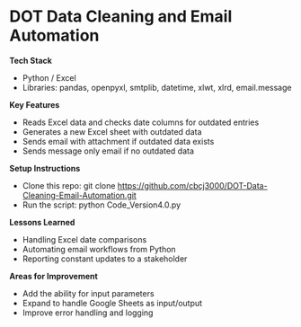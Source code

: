 # DOT Data Cleaning and Email Automation
**Tech Stack**
- Python / Excel
- Libraries: pandas, openpyxl, smtplib, datetime, xlwt, xlrd, email.message

**Key Features**
- Reads Excel data and checks date columns for outdated entries
- Generates a new Excel sheet with outdated data
- Sends email with attachment if outdated data exists
- Sends message only email if no outdated data

**Setup Instructions**
- Clone this repo:
git clone https://github.com/cbcj3000/DOT-Data-Cleaning-Email-Automation.git
- Run the script:
python Code_Version4.0.py

**Lessons Learned**
- Handling Excel date comparisons
- Automating email workflows from Python
- Reporting constant updates to a stakeholder

**Areas for Improvement**
- Add the ability for input parameters
- Expand to handle Google Sheets as input/output
- Improve error handling and logging

